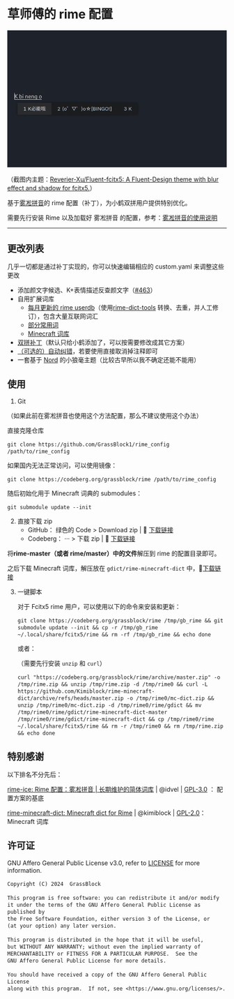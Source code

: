 # 草师傅的 rime 配置

![splash](./images/splash.png)

（截图内主题：[Reverier-Xu/Fluent-fcitx5: A Fluent-Design theme with blur effect and shadow for fcitx5.](https://github.com/Reverier-Xu/Fluent-fcitx5)）

基于[雾凇拼音](https://github.com/iDvel/rime-ice)的 rime 配置（补丁），为小鹤双拼用户提供特别优化。

需要先行安装 Rime 以及加载好 雾凇拼音 的配置，参考：[雾凇拼音的使用说明](https://github.com/iDvel/rime-ice?tab=readme-ov-file#使用说明)

---

## 更改列表

几乎一切都是通过补丁实现的，你可以快速编辑相应的 custom.yaml 来调整这些更改

- 添加颜文字候选、K+表情描述反查颜文字（[#463](https://github.com/iDvel/rime-ice/pull/463)）
- 自用扩展词库
  - [每月更新的 rime userdb](./gdict/cybernet.yaml)（使用[rime-dict-tools](https://codeberg.org/grassblock/rime-dict-tools) 转换、去重，并人工修订），包含大量互联网词汇
  - [部分常用词](./gdict/427.dict.yaml)
  - [Minecraft 词库](https://github.com/Kimiblock/rime-minecraft-dict)
- [双拼补丁](https://github.com/iDvel/rime-ice/issues/133)（默认只给小鹤添加了，可以按需要修改成其它方案）
- [（可选的）自动纠错](https://github.com/iDvel/rime-ice/issues/838)，若要使用直接取消掉注释即可
- 一套基于 [Nord](https://nordtheme.com) 的小狼毫主题（比较古早所以我不确定还能不能用）

## 使用

1. Git

（如果此前在雾凇拼音也使用这个方法配置，那么不建议使用这个办法）

直接克隆仓库

```shell
git clone https://github.com/GrassBlock1/rime_config /path/to/rime_config
```

如果国内无法正常访问，可以使用镜像：

```shell
git clone https://codeberg.org/grassblock/rime /path/to/rime_config
```

随后初始化用于 Minecraft 词典的 submodules：

```shell
git submodule update --init
```

2. 直接下载 zip
   - GitHub： 绿色的 Code > Download zip  |   🔗 [下载链接](https://github.com/Grassblock1/rime_config/archive/refs/heads/main.zip)
   - Codeberg： ··· > 下载 zip  |  🔗 [下载链接](https://codeberg.org/grassblock/rime/archive/master.zip)

将**rime-master（或者 rime/master）中的文件**解压到 rime 的配置目录即可。

之后下载 Minecraft 词库，解压放在 `gdict/rime-minecraft-dict` 中，🔗[下载链接](https://github.com/Kimiblock/rime-minecraft-dict/archive/refs/heads/master.zip)

3. 一键脚本

   对于 Fcitx5 rime 用户，可以使用以下的命令来安装和更新：

   ```shell
   git clone https://codeberg.org/grassblock/rime /tmp/gb_rime && git submodule update --init && cp -r /tmp/gb_rime ~/.local/share/fcitx5/rime && rm -rf /tmp/gb_rime && echo done
   ```

   或者：

   （需要先行安装 `unzip` 和 `curl`）

   ```shell
   curl "https://codeberg.org/grassblock/rime/archive/master.zip" -o /tmp/rime.zip && unzip /tmp/rime.zip -d /tmp/rime0 && curl -L https://github.com/Kimiblock/rime-minecraft-dict/archive/refs/heads/master.zip -o /tmp/rime0/mc-dict.zip && unzip /tmp/rime0/mc-dict.zip -d /tmp/rime0/rime/gdict && mv /tmp/rime0/rime/gdict/rime-minecraft-dict-master /tmp/rime0/rime/gdict/rime-minecraft-dict && cp /tmp/rime0/rime ~/.local/share/fcitx5/rime && rm -r /tmp/rime0 && rm /tmp/rime.zip && echo done
   ```

## 特别感谢

以下排名不分先后：

[rime-ice: Rime 配置：雾凇拼音 | 长期维护的简体词库](https://github.com/iDvel/rime-ice) | @idvel | [GPL-3.0](https://github.com/iDvel/rime-ice/blob/main/LICENSE) ： 配置方案的基底

[rime-minecraft-dict: Minecraft dict for Rime](https://github.com/Kimiblock/rime-minecraft-dict) | @kimiblock | [GPL-2.0](https://github.com/Kimiblock/rime-minecraft-dict/blob/master/LICENSE)： Minecraft 词库

## 许可证

GNU Affero General Public License v3.0, refer to [LICENSE](./LICENSE) for more information.

	Copyright (C) 2024  GrassBlock
	
	This program is free software: you can redistribute it and/or modify
	it under the terms of the GNU Affero General Public License as published by
	the Free Software Foundation, either version 3 of the License, or
	(at your option) any later version.
	
	This program is distributed in the hope that it will be useful,
	but WITHOUT ANY WARRANTY; without even the implied warranty of
	MERCHANTABILITY or FITNESS FOR A PARTICULAR PURPOSE.  See the
	GNU Affero General Public License for more details.
	
	You should have received a copy of the GNU Affero General Public License
	along with this program.  If not, see <https://www.gnu.org/licenses/>.